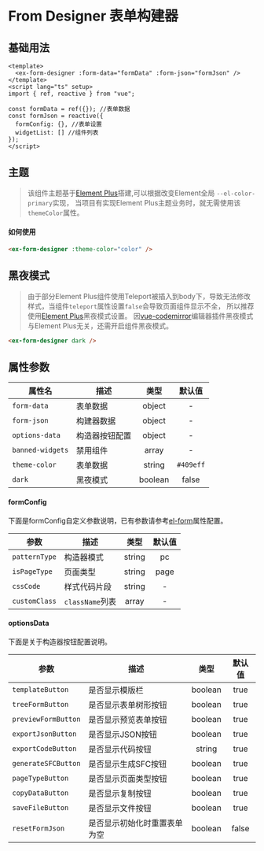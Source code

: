 # From Designer 表单构建器

## 基础用法

```vue
<template>
  <ex-form-designer :form-data="formData" :form-json="formJson" />
</template>
<script lang="ts" setup>
import { ref, reactive } from "vue";

const formData = ref({}); //表单数据
const formJson = reactive({
  formConfig: {}, //表单设置
  widgetList: [] //组件列表
});
</script>
```

## 主题

> 该组件主题基于[Element Plus](https://element-plus.org/zh-CN/guide/theming.html)搭建,可以根据改变Element全局 `--el-color-primary`实现，
> 当项目有实现Element Plus主题业务时，就无需使用该`themeColor`属性。

#### 如何使用

```html
<ex-form-designer :theme-color="color" />
```


## 黑夜模式

> 由于部分Element Plus组件使用Teleport被插入到body下，导致无法修改样式，当组件`teleport`属性设置`false`会导致页面组件显示不全，
> 所以推荐使用[Element Plus](https://element-plus.org/zh-CN/guide/dark-mode.html)黑夜模式设置。
> 因[vue-codemirror](https://www.npmjs.com/package/vue-codemirror)编辑器插件黑夜模式与Element Plus无关，还需开启组件黑夜模式。

```html
<ex-form-designer dark />
```

## 属性参数

| 属性名           | 描述           |  类型   |  默认值   |
| ---------------- | -------------- | :-----: | :-------: |
| `form-data`      | 表单数据       | object  |     -     |
| `form-json`      | 构建器数据     | object  |     -     |
| `options-data`   | 构造器按钮配置 | object  |     -     |
| `banned-widgets` | 禁用组件       |  array  |     -     |
| `theme-color`    | 表单数据       | string  | `#409eff` |
| `dark`           | 黑夜模式       | boolean |   false   |

#### formConfig

下面是formConfig自定义参数说明，已有参数请参考[el-form](https://element-plus.org/zh-CN/component/form.html#form-attributes)属性配置。

| 参数          | 描述            |  类型  | 默认值 |
| ------------- | --------------- | :----: | :----: |
| `patternType` | 构造器模式      | string |   pc   |
| `isPageType`  | 页面类型        | string |  page  |
| `cssCode`     | 样式代码片段    | string |   -    |
| `customClass` | `className`列表 | array  |   -    |

#### optionsData

下面是关于构造器按钮配置说明。

| 参数                | 描述                         |  类型   | 默认值 |
| ------------------- | ---------------------------- | :-----: | :----: |
| `templateButton`    | 是否显示模版栏               | boolean |  true  |
| `treeFormButton`    | 是否显示表单树形按钮         | boolean |  true  |
| `previewFormButton` | 是否显示预览表单按钮         | boolean |  true  |
| `exportJsonButton`  | 是否显示JSON按钮             | boolean |  true  |
| `exportCodeButton`  | 是否显示代码按钮             | string  |  true  |
| `generateSFCButton` | 是否显示生成SFC按钮          | boolean |  true  |
| `pageTypeButton`    | 是否显示页面类型按钮         | boolean |  true  |
| `copyDataButton`    | 是否显示复制按钮             | boolean |  true  |
| `saveFileButton`    | 是否显示文件按钮             | boolean |  true  |
| `resetFormJson`     | 是否显示初始化时重置表单为空 | boolean | false  |